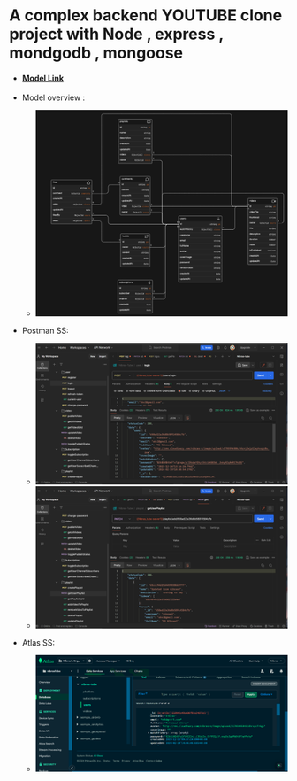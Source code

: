 # A complex backend YOUTUBE clone project with Node , express , mondgodb , mongoose 

- #### [Model Link](https://app.eraser.io/workspace/Hn8XdIqulrDBKUoxh4uX?origin=share)

- Model overview :

    - <img src="Capture2.PNG">
- Postman SS:
    - <img src="postman1.png">
    - <img src="postman2.png">
- Atlas SS:
    - <img src="atlas.PNG">